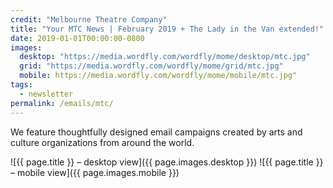 ```yaml
---
credit: "Melbourne Theatre Company"
title: "Your MTC News | February 2019 + The Lady in the Van extended!"
date: 2019-01-01T00:00:00-0800
images:
  desktop: "https://media.wordfly.com/wordfly/mome/desktop/mtc.jpg"
  grid: "https://media.wordfly.com/wordfly/mome/grid/mtc.jpg"
  mobile: https://media.wordfly.com/wordfly/mome/mobile/mtc.jpg"
tags:
  - newsletter
permalink: /emails/mtc/
---
```

We feature thoughtfully designed email campaigns created by arts and culture organizations from around the world.

![{{ page.title }} – desktop view]({{ page.images.desktop }})
![{{ page.title }} – mobile view]({{ page.images.mobile }})
